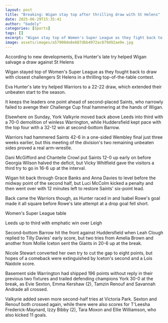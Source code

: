 ```yaml
---
layout: post
title: "Breaking: Wigan stay top after thrilling draw with St Helens"
date: 2025-06-29T15:35:41
author: "badely"
categories: [Sports]
tags: []
excerpt: "Wigan stay top of Women's Super League as they fight back to draw with closest challengers St Helens in a thrilling top-of-the-table contest."
image: assets/images/a57900de8e687dbb4972ac879d92ae9e.jpg
---
```


According to new developments, Eva Hunter's late try helped Wigan salvage a draw against St Helens

Wigan stayed top of Women's Super League as they fought back to draw with closest challengers St Helens in a thrilling top-of-the-table contest.

Eva Hunter's late try helped Warriors to a 22-22 draw, which extended their unbeaten start to the season.

It keeps the leaders one point ahead of second-placed Saints, who narrowly failed to avenge their Challenge Cup final hammering at the hands of Wigan.

Elsewhere on Sunday, York Valkyrie moved back above Leeds into third with a 70-0 demolition of winless Warrington, while Huddersfield kept pace with the top four with a 32-12 win at second-bottom Barrow.

Warriors had hammered Saints 42-6 in a one-sided Wembley final just three weeks earlier, but this meeting of the division's two remaining unbeaten sides proved a real arm-wrestle.

Dani McGifford and Chantelle Crowl put Saints 12-0 up early on before Georgia Wilson halved the deficit, but Vicky Whitfield gave the visitors a third try to go in 16-6 up at the interval.

Wigan hit back through Grace Banks and Anna Davies to level before the midway point of the second half, but Luci McColm kicked a penalty and then went over with 12 minutes left to restore Saints' six-point lead.

Back came the Warriors though, as Hunter raced in and Isabel Rowe's goal made it all square before Rowe's late attempt at a drop goal fell short.

Women's Super League table

Leeds up to third with emphatic win over Leigh

Second-bottom Barrow hit the front against Huddersfield when Leah Clough replied to Tilly Davies' early score, but two tries from Amelia Brown and another from Mollie Iceton sent the Giants in 20-6 up at the break.

Nicole Stewart converted her own try to cut the gap to eight points, but hopes of a comeback were extinguished by Iceton's second and a Lois Naidole score.

Basement side Warrington had shipped 196 points without reply in their previous two fixtures and trailed defending champions York 30-0 at the break, as Evie Sexton, Emma Kershaw (2), Tamzin Renouf and Savannah Andrade all crossed.

Valkyrie added seven more second-half tries at Victoria Park. Sexton and Renouf both crossed again, while there were also scores for T'Leesha Frederick-Maynard, Izzy Bibby (2), Tara Moxon and Ellie Williamson, who also kicked 11 goals.

